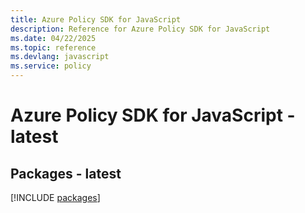 ```yaml
---
title: Azure Policy SDK for JavaScript
description: Reference for Azure Policy SDK for JavaScript
ms.date: 04/22/2025
ms.topic: reference
ms.devlang: javascript
ms.service: policy
---
```

# Azure Policy SDK for JavaScript - latest
## Packages - latest
[!INCLUDE [packages](policy-index.md)]